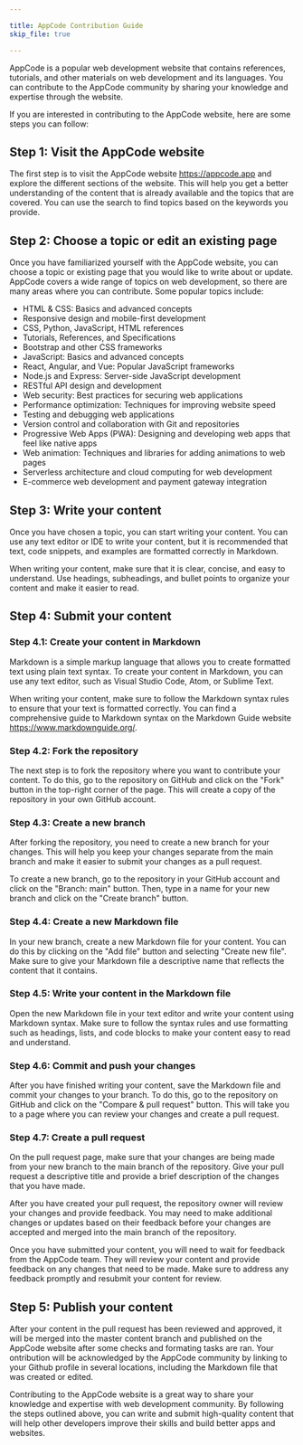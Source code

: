 ```yaml
---

title: AppCode Contribution Guide
skip_file: true

---
```


AppCode is a popular web development website that contains references, tutorials, and other materials on web development and its languages. You can contribute to the AppCode community by sharing your knowledge and expertise through the website.

If you are interested in contributing to the AppCode website, here are some steps you can follow:

## Step 1: Visit the AppCode website

The first step is to visit the AppCode website <https://appcode.app> and explore the different sections of the website. This will help you get a better understanding of the content that is already available and the topics that are covered. You can use the search to find topics based on the keywords you provide.

## Step 2: Choose a topic or edit an existing page

Once you have familiarized yourself with the AppCode website, you can choose a topic or existing page that you would like to write about or update. AppCode covers a wide range of topics on web development, so there are many areas where you can contribute. Some popular topics include:

-   HTML & CSS: Basics and advanced concepts
-   Responsive design and mobile-first development
-   CSS, Python, JavaScript, HTML references
-   Tutorials, References, and Specifications
-   Bootstrap and other CSS frameworks
-   JavaScript: Basics and advanced concepts
-   React, Angular, and Vue: Popular JavaScript frameworks
-   Node.js and Express: Server-side JavaScript development
-   RESTful API design and development
-   Web security: Best practices for securing web applications
-   Performance optimization: Techniques for improving website speed
-   Testing and debugging web applications
-   Version control and collaboration with Git and repositories
-   Progressive Web Apps (PWA): Designing and developing web apps that feel like native apps
-   Web animation: Techniques and libraries for adding animations to web pages
-   Serverless architecture and cloud computing for web development
-   E-commerce web development and payment gateway integration

## Step 3: Write your content

Once you have chosen a topic, you can start writing your content. You can use any text editor or IDE to write your content, but it is recommended that text, code snippets, and examples are formatted correctly in Markdown.

When writing your content, make sure that it is clear, concise, and easy to understand. Use headings, subheadings, and bullet points to organize your content and make it easier to read.

## Step 4: Submit your content

### Step 4.1: Create your content in Markdown

Markdown is a simple markup language that allows you to create formatted text using plain text syntax. To create your content in Markdown, you can use any text editor, such as Visual Studio Code, Atom, or Sublime Text.

When writing your content, make sure to follow the Markdown syntax rules to ensure that your text is formatted correctly. You can find a comprehensive guide to Markdown syntax on the Markdown Guide website <https://www.markdownguide.org/>.

### Step 4.2: Fork the repository

The next step is to fork the repository where you want to contribute your content. To do this, go to the repository on GitHub and click on the "Fork" button in the top-right corner of the page. This will create a copy of the repository in your own GitHub account.

### Step 4.3: Create a new branch

After forking the repository, you need to create a new branch for your changes. This will help you keep your changes separate from the main branch and make it easier to submit your changes as a pull request.

To create a new branch, go to the repository in your GitHub account and click on the "Branch: main" button. Then, type in a name for your new branch and click on the "Create branch" button.

### Step 4.4: Create a new Markdown file

In your new branch, create a new Markdown file for your content. You can do this by clicking on the "Add file" button and selecting "Create new file". Make sure to give your Markdown file a descriptive name that reflects the content that it contains.

### Step 4.5: Write your content in the Markdown file

Open the new Markdown file in your text editor and write your content using Markdown syntax. Make sure to follow the syntax rules and use formatting such as headings, lists, and code blocks to make your content easy to read and understand.

### Step 4.6: Commit and push your changes

After you have finished writing your content, save the Markdown file and commit your changes to your branch. To do this, go to the repository on GitHub and click on the "Compare & pull request" button. This will take you to a page where you can review your changes and create a pull request.

### Step 4.7: Create a pull request

On the pull request page, make sure that your changes are being made from your new branch to the main branch of the repository. Give your pull request a descriptive title and provide a brief description of the changes that you have made.

After you have created your pull request, the repository owner will review your changes and provide feedback. You may need to make additional changes or updates based on their feedback before your changes are accepted and merged into the main branch of the repository.

Once you have submitted your content, you will need to wait for feedback from the AppCode team. They will review your content and provide feedback on any changes that need to be made. Make sure to address any feedback promptly and resubmit your content for review.

## Step 5: Publish your content

After your content in the pull request has been reviewed and approved, it will be merged into the master content branch and published on the AppCode website after some checks and formating tasks are ran. Your ontribution will be acknowledged by the AppCode community by linking to your Github profile in several locations, including the Markdown file that was created or edited.

Contributing to the AppCode website is a great way to share your knowledge and expertise with web development community. By following the steps outlined above, you can write and submit high-quality content that will help other developers improve their skills and build better apps and websites.
